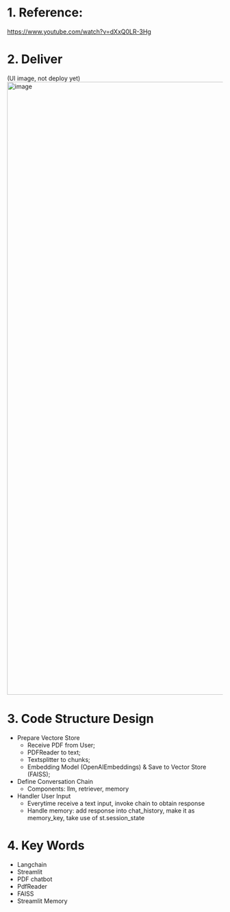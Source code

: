 # 1. Reference: 
https://www.youtube.com/watch?v=dXxQ0LR-3Hg

# 2. Deliver
(UI image, not deploy yet)
<img width="1431" alt="image" src="https://github.com/user-attachments/assets/ebf14d9a-1495-4778-aab6-dd71e19840a6">

# 3. Code Structure Design
- Prepare Vectore Store
  - Receive PDF from User;
  - PDFReader to text;
  - Textsplitter to chunks;
  - Embedding Model (OpenAIEmbeddings) & Save to Vector Store (FAISS);
- Define Conversation Chain
  - Components: llm, retriever, memory
- Handler User Input
  - Everytime receive a text input, invoke chain to obtain response
  - Handle memory: add response into chat_history, make it as memory_key, take use of st.session_state
 
# 4. Key Words
- Langchain
- Streamlit
- PDF chatbot
- PdfReader
- FAISS
- Streamlit Memory
  
